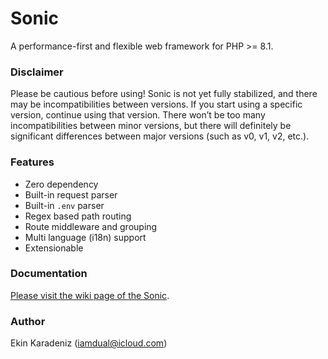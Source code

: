 # Sonic
A performance-first and flexible web framework for PHP >= 8.1.

### Disclaimer
Please be cautious before using! Sonic is not yet fully stabilized, and there may be incompatibilities between versions. If you start using a specific version, continue using that version. There won’t be too many incompatibilities between minor versions, but there will definitely be significant differences between major versions (such as v0, v1, v2, etc.).

### Features

- Zero dependency
- Built-in request parser
- Built-in `.env` parser
- Regex based path routing
- Route middleware and grouping
- Multi language (i18n) support
- Extensionable

### Documentation
[Please visit the wiki page of the Sonic](https://github.com/iamdual/sonic/wiki/).

### Author
Ekin Karadeniz (iamdual@icloud.com)

